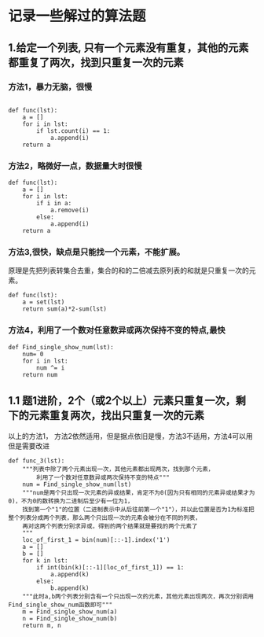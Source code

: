 
# 记录一些解过的算法题
## 1.给定一个列表, 只有一个元素没有重复，其他的元素都重复了两次，找到只重复一次的元素
### 方法1，暴力无脑，很慢
```

def func(lst):
    a = []
    for i in lst:
        if lst.count(i) == 1:
            a.append(i)
    return a
```

### 方法2，略微好一点，数据量大时很慢
```
def func(lst):
    a = []
    for i in lst:
        if i in a:
            a.remove(i)
        else:
            a.append(i)
    return a
```

### 方法3,很快，缺点是只能找一个元素，不能扩展。
原理是先把列表转集合去重，集合的和的二倍减去原列表的和就是只重复一次的元素。
```
def func(lst):
    a = set(lst)
    return sum(a)*2-sum(lst)
```

### 方法4，利用了一个数对任意数异或两次保持不变的特点,最快
```
def Find_single_show_num(lst):
    num= 0
    for i in lst:
        num ^= i
    return num
```

## 1.1 题1进阶，2个（或2个以上）元素只重复一次，剩下的元素重复两次，找出只重复一次的元素
以上的方法1， 方法2依然适用，但是据点依旧是慢，方法3不适用，方法4可以用但是需要改进
```
def func_3(lst):
    """列表中除了两个元素出现一次，其他元素都出现两次，找到那个元素，
        利用了一个数对任意数异或两次保持不变的特点"""
    num = Find_single_show_num(lst)
    """num是两个只出现一次元素的异或结果，肯定不为0(因为只有相同的元素异或结果才为0)，不为0的数转换为二进制后至少有一位为1，
    找到第一个"1"的位置（二进制表示中从后往前第一个"1"），并以此位置是否为1为标准把整个列表分成两个列表，那么两个只出现一次的元素会被分在不同的列表，
    再对这两个列表分别求异或，得到的两个结果就是要找的两个元素了
    """
    loc_of_first_1 = bin(num)[::-1].index('1')
    a = []
    b = []
    for k in lst:
        if int(bin(k)[::-1][loc_of_first_1]) == 1:
            a.append(k)
        else:
            b.append(k)
    """此时a,b两个列表分别含有一个只出现一次的元素，其他元素出现两次，再次分别调用Find_single_show_num函数即可"""
    m = Find_single_show_num(a)
    n = Find_single_show_num(b)
    return m, n
```
